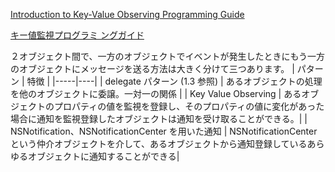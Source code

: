 [Introduction to Key-Value Observing Programming Guide](https://developer.apple.com/library/ios/#documentation/Cocoa/Conceptual/KeyValueObserving/KeyValueObserving.html#//apple_ref/doc/uid/10000177i)

[キー値監視プログラミ ングガイド](https://developer.apple.com/jp/devcenter/ios/library/documentation/KeyValueObserving.pdf)

２オブジェクト間で、一方のオブジェクトでイベントが発生したときにもう一方のオブジェクトにメッセージを送る方法は大きく分けて三つあります。
| パターン | 特徴 |
|-----|----|
| delegate パターン (1.3 参照) | あるオブジェクトの処理を他のオブジェクトに委譲。一対一の関係 |
| Key Value Observing |  あるオブジェクトのプロパティの値を監視を登録し、そのプロパティの値に変化があった場合に通知を監視登録したオブジェクトは通知を受け取ることができる。|
| NSNotification、NSNotificationCenter を用いた通知 | NSNotificationCenter という仲介オブジェクトを介して、あるオブジェクトから通知登録しているあらゆるオブジェクトに通知することができる|

